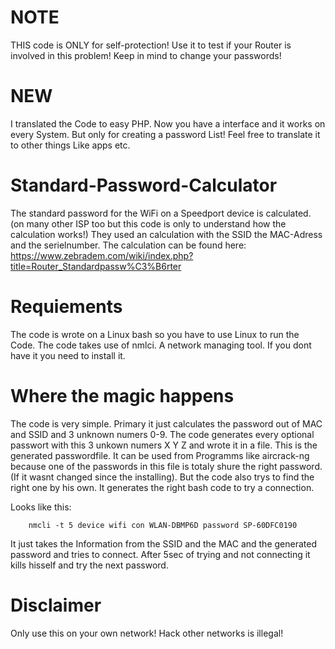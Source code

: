 # NOTE
THIS code is ONLY for self-protection! Use it to test if your Router is involved in this problem! Keep in mind to change your passwords!

# NEW
I translated the Code to easy PHP. Now you have a interface and it works on every System. But only for creating a password List! Feel free to translate it to other things Like apps etc.

# Standard-Password-Calculator

The standard password for the WiFi on a Speedport device is calculated. (on many other ISP too but this code is only to understand how the calculation works!) 
They used an calculation with the SSID the MAC-Adress and the serielnumber.
The calculation can be found here: https://www.zebradem.com/wiki/index.php?title=Router_Standardpassw%C3%B6rter

# Requiements

The code is wrote on a Linux bash so you have to use Linux to run the Code.
The code takes use of nmlci. A network managing tool. If you dont have it you need to install it.

# Where the magic happens

The code is very simple. Primary it just calculates the password out of MAC and SSID and 3 unknown numers 0-9.
The code generates every optional passwort with this 3 unkown numers X Y Z and wrote it in a file.
This is the generated passwordfile. It can be used from Programms like aircrack-ng because one of the passwords in this file is totaly shure the right password. (If it wasnt changed since the installing).
But the code also trys to find the right one by his own. It generates the right bash code to try a connection.

Looks like this: 

```
    nmcli -t 5 device wifi con WLAN-DBMP6D password SP-60DFC0190
```

It just takes the Information from the SSID and the MAC and the generated password and tries to connect. After 5sec of trying and not connecting it kills hisself and try the next password.

# Disclaimer

Only use this on your own network! Hack other networks is illegal!
